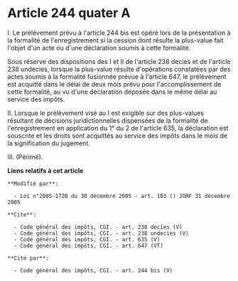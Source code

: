 # Article 244 quater A

I. Le prélèvement prévu à l'article 244 bis est opéré lors de la présentation à la formalité de l'enregistrement si la
cession dont résulte la plus-value fait l'objet d'un acte ou d'une déclaration soumis à cette formalité. 

Sous réserve des dispositions des I et II de l'article 238 decies et de l'article 238 undecies, lorsque la plus-value résulte
d'opérations constatées par des actes soumis à la formalité fusionnée prévue à l'article 647, le prélèvement est acquitté
dans le délai de deux mois prévu pour l'accomplissement de cette formalité, au vu d'une déclaration déposée dans le même
délai au service des impôts. 

II. Lorsque le prélèvement visé au I est exigible sur des plus-values résultant de décisions juridictionnelles dispensées de
la formalité de l'enregistrement en application du 1° du 2 de l'article 635, la déclaration est souscrite et les droits sont
acquittés au service des impôts dans le mois de la signification du jugement. 

III. (Périmé).

**Liens relatifs à cet article**

	**Modifié par**:

	  - Loi n°2005-1720 du 30 décembre 2005 - art. 103 () JORF 31 décembre 2005

	**Cite**:

	  - Code général des impôts, CGI. - art. 238 decies (V)
	  - Code général des impôts, CGI. - art. 238 undecies (V)
	  - Code général des impôts, CGI. - art. 635 (V)
	  - Code général des impôts, CGI. - art. 647 (VT)

	**Cité par**:

	  - Code général des impôts, CGI. - art. 244 bis (V)
